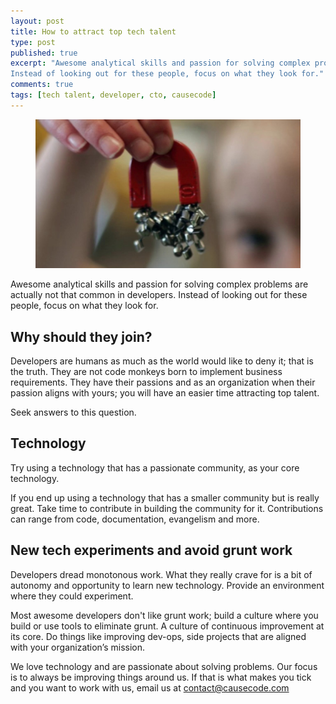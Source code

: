 ```yaml
---
layout: post
title: How to attract top tech talent
type: post
published: true
excerpt: "Awesome analytical skills and passion for solving complex problems are actually not that common in developers. 
Instead of looking out for these people, focus on what they look for."
comments: true
tags: [tech talent, developer, cto, causecode]
---
```


<figure>
	<img src="../images/magnet.jpg">
</figure>


Awesome analytical skills and passion for solving complex problems are actually not that common in developers. 
Instead of looking out for these people, focus on what they look for. 

## Why should they join?
Developers are humans as much as the world would like to deny it; that is the truth. They are not code monkeys born to 
implement business requirements. They have their passions and as an organization when their passion aligns with yours; 
you will have an easier time attracting top talent.

Seek answers to this question.

## Technology
Try using a technology that has a passionate community, as your core technology. 

If you end up using a technology that has a smaller community but is really great. Take time to contribute in building 
the community for it. Contributions can range from code, documentation, evangelism and more.

## New tech experiments and avoid grunt work
Developers dread monotonous work. What they really crave for is a bit of autonomy and opportunity to learn new 
technology. Provide an environment where they could experiment. 

Most awesome developers don't like grunt work; build a culture where you build or use tools to eliminate grunt. A 
culture of continuous improvement at its core. Do things like improving dev-ops, side projects that are aligned with 
your organization’s mission.

We love technology and are passionate about solving problems. Our focus is to always be improving things around us. 
If that is what makes you tick and you want to work with us, email us at contact@causecode.com
